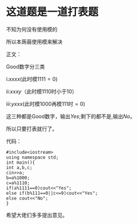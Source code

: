 # 这道题是一道打表题

不知为何没有使用模的

所以本蒟蒻使用模来解决

正文：

Good数字分三类

i:$xxxx$(此时模$1111=0$)

ii:$xxxy$（此时模$1110$时小于$10$）

iii:$yxxx$(此时模$1000$再模$111$时$=0$)

这三种都是Good数字，输出$Yes$;剩下的都不是,输出$No$。

所以只要打表就行了。

代码：

```
#include<iostream>
using namespace std;
int main(){
int a,b,c;
cin>>a;
b=a%1000;
c=a%1110;
if(a%1111==0)cout<<"Yes";
else if(b%111==0||c<=9)cout<<"Yes";
else cout<<"No";
}
```
希望大佬们多多提出意见。